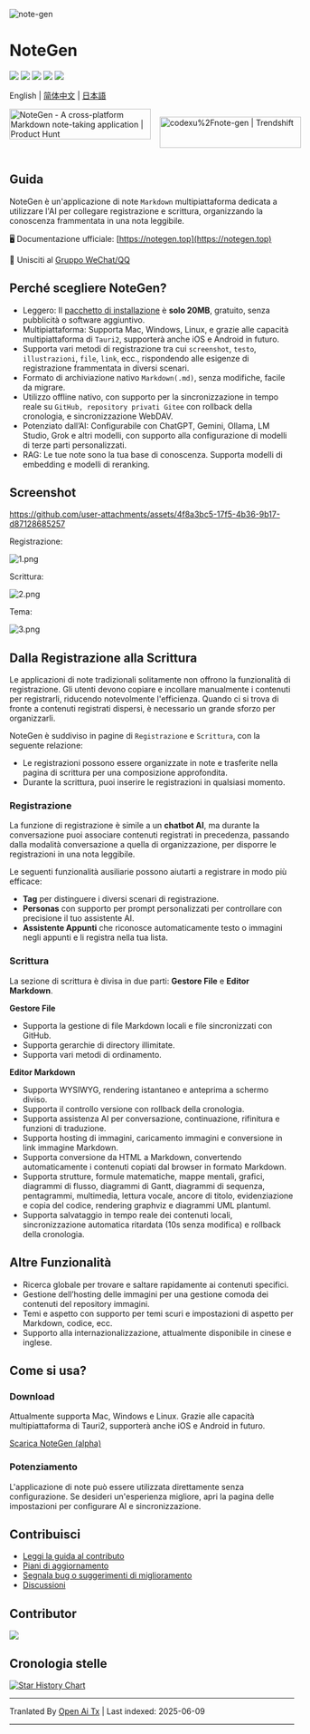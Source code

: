 ![note-gen](https://socialify.git.ci/codexu/note-gen/image?custom_description=Cross-Platform+%7C+LLM+%7C+Markdown+%7C++Recording++%26+Writing&description=1&font=Raleway&forks=1&issues=1&logo=https%3A%2F%2Fcamo.githubusercontent.com%2Fbe4a3a39f8724658ad5bc549d63f0454ad4ca98564c73b7b0778704ca5212509%2F68747470733a2f2f73322e6c6f6c692e6e65742f323032352f30352f32362f594d4e67784b5644724238345a74572e706e67&name=1&owner=1&pattern=Circuit+Board&stargazers=1&theme=Light)

# NoteGen

![](https://github.com/codexu/note-gen/actions/workflows/release.yml/badge.svg?branch=release)
![](https://img.shields.io/github/v/release/codexu/note-gen)
![](https://img.shields.io/badge/version-alpha-orange)
![](https://img.shields.io/github/downloads/codexu/note-gen/total)
![](https://img.shields.io/github/commit-activity/m/codexu/note-gen)

English | [简体中文](.github/README.zh.md) | [日本語](.github/README.ja.md)

<div style="display: flex; gap: 1rem;">
  <a href="https://www.producthunt.com/products/notegen-2?embed=true&utm_source=badge-featured&utm_medium=badge&utm_source=badge-notegen&#0045;2" target="_blank"><img src="https://api.producthunt.com/widgets/embed-image/v1/featured.svg?post_id=956348&theme=light&t=1749194675492" alt="NoteGen - A&#0032;cross&#0045;platform&#0032;Markdown&#0032;note&#0045;taking&#0032;application | Product Hunt" style="width: 250px; height: 54px;" width="250" height="54" /></a>

  <a href="https://trendshift.io/repositories/12784" target="_blank"><img src="https://trendshift.io/api/badge/repositories/12784" alt="codexu%2Fnote-gen | Trendshift" style="width: 250px; height: 55px;" width="250" height="55"/></a>
</div>

## Guida

NoteGen è un'applicazione di note `Markdown` multipiattaforma dedicata a utilizzare l'AI per collegare registrazione e scrittura, organizzando la conoscenza frammentata in una nota leggibile.

🖥️ Documentazione ufficiale: [https://notegen.top](https://notegen.top)

💬 Unisciti al [Gruppo WeChat/QQ](https://github.com/codexu/note-gen/discussions/110)

## Perché scegliere NoteGen?

- Leggero: Il [pacchetto di installazione](https://github.com/codexu/note-gen/releases) è **solo 20MB**, gratuito, senza pubblicità o software aggiuntivo.
- Multipiattaforma: Supporta Mac, Windows, Linux, e grazie alle capacità multipiattaforma di `Tauri2`, supporterà anche iOS e Android in futuro.
- Supporta vari metodi di registrazione tra cui `screenshot`, `testo`, `illustrazioni`, `file`, `link`, ecc., rispondendo alle esigenze di registrazione frammentata in diversi scenari.
- Formato di archiviazione nativo `Markdown(.md)`, senza modifiche, facile da migrare.
- Utilizzo offline nativo, con supporto per la sincronizzazione in tempo reale su `GitHub, repository privati Gitee` con rollback della cronologia, e sincronizzazione WebDAV.
- Potenziato dall’AI: Configurabile con ChatGPT, Gemini, Ollama, LM Studio, Grok e altri modelli, con supporto alla configurazione di modelli di terze parti personalizzati.
- RAG: Le tue note sono la tua base di conoscenza. Supporta modelli di embedding e modelli di reranking.

## Screenshot

https://github.com/user-attachments/assets/4f8a3bc5-17f5-4b36-9b17-d87128685257

Registrazione:

![1.png](https://s2.loli.net/2025/05/19/Cs5viKfkqb2HJmd.png)

Scrittura:

![2.png](https://s2.loli.net/2025/05/19/5vwQBPoLr6jzgUA.png)

Tema:

![3.png](https://s2.loli.net/2025/05/19/8yU72prmWdsCHeu.png)

## Dalla Registrazione alla Scrittura

Le applicazioni di note tradizionali solitamente non offrono la funzionalità di registrazione. Gli utenti devono copiare e incollare manualmente i contenuti per registrarli, riducendo notevolmente l'efficienza. Quando ci si trova di fronte a contenuti registrati dispersi, è necessario un grande sforzo per organizzarli.

NoteGen è suddiviso in pagine di `Registrazione` e `Scrittura`, con la seguente relazione:

- Le registrazioni possono essere organizzate in note e trasferite nella pagina di scrittura per una composizione approfondita.
- Durante la scrittura, puoi inserire le registrazioni in qualsiasi momento.

### Registrazione

La funzione di registrazione è simile a un **chatbot AI**, ma durante la conversazione puoi associare contenuti registrati in precedenza, passando dalla modalità conversazione a quella di organizzazione, per disporre le registrazioni in una nota leggibile.

Le seguenti funzionalità ausiliarie possono aiutarti a registrare in modo più efficace:

- **Tag** per distinguere i diversi scenari di registrazione.
- **Personas** con supporto per prompt personalizzati per controllare con precisione il tuo assistente AI.
- **Assistente Appunti** che riconosce automaticamente testo o immagini negli appunti e li registra nella tua lista.

### Scrittura

La sezione di scrittura è divisa in due parti: **Gestore File** e **Editor Markdown**.

**Gestore File**

- Supporta la gestione di file Markdown locali e file sincronizzati con GitHub.
- Supporta gerarchie di directory illimitate.
- Supporta vari metodi di ordinamento.

**Editor Markdown**

- Supporta WYSIWYG, rendering istantaneo e anteprima a schermo diviso.
- Supporta il controllo versione con rollback della cronologia.
- Supporta assistenza AI per conversazione, continuazione, rifinitura e funzioni di traduzione.
- Supporta hosting di immagini, caricamento immagini e conversione in link immagine Markdown.
- Supporta conversione da HTML a Markdown, convertendo automaticamente i contenuti copiati dal browser in formato Markdown.
- Supporta strutture, formule matematiche, mappe mentali, grafici, diagrammi di flusso, diagrammi di Gantt, diagrammi di sequenza, pentagrammi, multimedia, lettura vocale, ancore di titolo, evidenziazione e copia del codice, rendering graphviz e diagrammi UML plantuml.
- Supporta salvataggio in tempo reale dei contenuti locali, sincronizzazione automatica ritardata (10s senza modifica) e rollback della cronologia.

## Altre Funzionalità

- Ricerca globale per trovare e saltare rapidamente ai contenuti specifici.
- Gestione dell’hosting delle immagini per una gestione comoda dei contenuti del repository immagini.
- Temi e aspetto con supporto per temi scuri e impostazioni di aspetto per Markdown, codice, ecc.
- Supporto alla internazionalizzazione, attualmente disponibile in cinese e inglese.

## Come si usa?

### Download

Attualmente supporta Mac, Windows e Linux. Grazie alle capacità multipiattaforma di Tauri2, supporterà anche iOS e Android in futuro.

[Scarica NoteGen (alpha)](https://github.com/codexu/note-gen/releases)

### Potenziamento

L'applicazione di note può essere utilizzata direttamente senza configurazione. Se desideri un'esperienza migliore, apri la pagina delle impostazioni per configurare AI e sincronizzazione.

## Contribuisci

- [Leggi la guida al contributo](https://raw.githubusercontent.com/codexu/note-gen/dev/.github/CONTRIBUTING.md)
- [Piani di aggiornamento](https://github.com/codexu/note-gen/issues/46)
- [Segnala bug o suggerimenti di miglioramento](https://github.com/codexu/note-gen/issues)
- [Discussioni](https://github.com/codexu/note-gen/discussions)

## Contributor

<a href="https://github.com/codexu/note-gen/graphs/contributors">
  <img src="https://contrib.rocks/image?repo=codexu/note-gen" />
</a>

## Cronologia stelle

[![Star History Chart](https://api.star-history.com/svg?repos=codexu/note-gen&type=Date)](https://www.star-history.com/#codexu/note-gen&Date)

---

Tranlated By [Open Ai Tx](https://github.com/OpenAiTx/OpenAiTx) | Last indexed: 2025-06-09

---